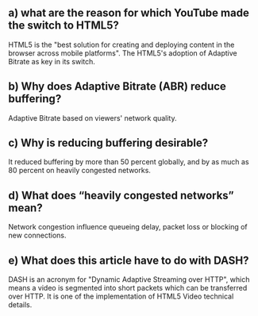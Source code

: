 ## a) what are the reason for which YouTube made the switch to HTML5?

HTML5 is the "best solution for creating and deploying content in the browser across mobile platforms". The HTML5's adoption of Adaptive Bitrate as key in its switch.

## b) Why does Adaptive Bitrate (ABR) reduce buffering?

Adaptive Bitrate based on viewers' network quality.

## c) Why is reducing buffering desirable?

It reduced buffering by more than 50 percent globally, and by as much as 80 percent on heavily congested networks.

## d) What does “heavily congested networks” mean?

Network congestion influence queueing delay, packet loss or  blocking of new connections.

## e) What does this article have to do with DASH?

DASH is an acronym for "Dynamic Adaptive Streaming over HTTP", which means
a video is segmented into short packets which can be transferred over HTTP. It is one of the implementation of HTML5 Video technical details.


